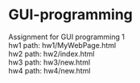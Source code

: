 # GUI-programming<br />
Assignment for GUI programming 1<br />
hw1 path: hw1/MyWebPage.html<br />
hw2 path: hw2/index.html<br />
hw3 path: hw3/new.html<br />
hw4 path: hw4/new.html
